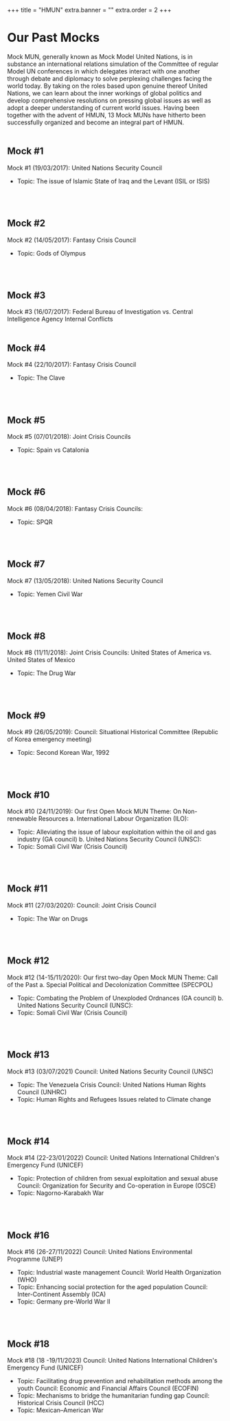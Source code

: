 +++
title = "HMUN"
extra.banner = ""
extra.order = 2
+++
# Our Past Mocks

Mock MUN, generally known as Mock Model United Nations, is in substance an international relations simulation of the Committee of regular Model UN conferences in which delegates interact with one another through debate and diplomacy to solve perplexing challenges facing the world today. By taking on the roles based upon genuine thereof United Nations, we can learn about the inner workings of global politics and develop comprehensive resolutions on pressing global issues as well as adopt a deeper understanding of current world issues. Having been together with the advent of HMUN, 13 Mock MUNs have hitherto been successfully organized and become an integral part of HMUN. 
<br>
<br>

## Mock #1
Mock #1 (19/03/2017):
United Nations Security Council
* Topic: The issue of Islamic State of Iraq and the Levant (ISIL or ISIS)
<br>
<br>

## Mock #2
Mock #2 (14/05/2017):
Fantasy Crisis Council
* Topic: Gods of Olympus
<br>
<br>

## Mock #3
Mock #3 (16/07/2017):
Federal Bureau of Investigation vs. Central Intelligence Agency Internal Conflicts
<br>
<br>

## Mock #4
Mock #4 (22/10/2017):
Fantasy Crisis Council
* Topic: The Clave
<br>
<br>

## Mock #5
Mock #5 (07/01/2018):
Joint Crisis Councils
* Topic: Spain vs Catalonia
<br>
<br>

## Mock #6
Mock #6 (08/04/2018):
Fantasy Crisis Councils:
* Topic: SPQR
<br>
<br>

## Mock #7
Mock #7 (13/05/2018):
United Nations Security Council
* Topic: Yemen Civil War
<br>
<br>

## Mock #8
Mock #8 (11/11/2018):
Joint Crisis Councils: United States of America vs. United States of Mexico
* Topic: The Drug War
<br>
<br>

## Mock #9
Mock #9 (26/05/2019):
Council: Situational Historical Committee (Republic of Korea emergency meeting)
* Topic: Second Korean War, 1992
<br>
<br>

## Mock #10
Mock #10 (24/11/2019): Our first Open Mock MUN
Theme: On Non-renewable Resources 
a. International Labour Organization (ILO):
* Topic: Alleviating the issue of labour exploitation within the oil and gas industry (GA council) 
b. United Nations Security Council (UNSC):
* Topic: Somali Civil War (Crisis Council) 
<br>
<br>

## Mock #11
Mock #11 (27/03/2020):
Council: Joint Crisis Council
* Topic: The War on Drugs
<br>
<br>

## Mock #12
Mock #12 (14-15/11/2020): Our first two-day Open Mock MUN
Theme: Call of the Past
a. Special Political and Decolonization Committee (SPECPOL)
* Topic: Combating the Problem of Unexploded Ordnances (GA council) 
b. United Nations Security Council (UNSC):
* Topic: Somali Civil War (Crisis Council) 
<br>
<br>

## Mock #13
Mock #13 (03/07/2021)
Council: United Nations Security Council (UNSC)
* Topic: The Venezuela Crisis
Council: United Nations Human Rights Council (UNHRC)
* Topic: Human Rights and Refugees Issues related to Climate change
<br>
<br>

## Mock #14
Mock #14 (22-23/01/2022)
Council: United Nations International Children's Emergency Fund (UNICEF)
* Topic: Protection of children from sexual exploitation and sexual abuse
Council: Organization for Security and Co-operation in Europe (OSCE)
* Topic: Nagorno-Karabakh War
<br>
<br>

## Mock #16
Mock #16 (26-27/11/2022)
Council: United Nations Environmental Programme (UNEP)
* Topic: Industrial waste management
Council:  World Health Organization (WHO)
* Topic: Enhancing social protection for the aged population
Council: Inter-Continent Assembly (ICA)
* Topic: Germany pre-World War II
<br>
<br>

## Mock #18
Mock #18 (18 -19/11/2023)​
Council: United Nations International Children's Emergency Fund (UNICEF)
* Topic: Facilitating drug prevention and rehabilitation methods among the youth
Council: Economic and Financial Affairs Council (ECOFIN)
* Topic: Mechanisms to bridge the humanitarian funding gap
Council: Historical Crisis Council (HCC)
* Topic: Mexican–American War
<br>
